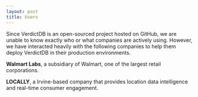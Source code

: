 ```yaml
---
layout: post
title: Users
---
```


Since VerdictDB is an open-sourced project hosted on GitHub, we are unable to know exactly who or what companies are actively using.
However, we have interacted heavily with the following companies to help them deploy VerdictDB in their production environments.


**Walmart Labs**, a subsidiary of Walmart, one of the largest retail corporations.


**LOCALLY**, a Irvine-based company that provides location data intelligence and real-time consumer engagement.
